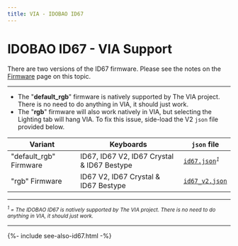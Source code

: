 ```yaml
---
title: VIA - IDOBAO ID67
---
```


# IDOBAO ID67 - VIA Support

<div class="border border-info border-4 bg-info bg-opacity-25 rounded-3 p-3 mb-3">
  <i class="fas fa-info-circle text-info"></i> There are two versions of the ID67 firmware.  Please see the notes on the <a href="../firmware/id67.html">Firmware</a> page on this topic.

  <hr>

  <ul>
    <li>The "<b>default_rgb</b>" firmware is natively supported by The VIA project. There is no need to do anything in VIA, it should just work.</li>
    <li>The "<b>rgb</b>" firmware will also work natively in VIA, but selecting the Lighting tab will hang VIA.  To fix this issue, side-load the V2 <code>json</code> file provided below.</li>
  </ul>
</div>

| Variant     | Keyboards     | `json` file |
|-------------|---------------|-------------|
| "default_rgb" Firmware | ID67, ID67 V2, ID67 Crystal & ID67 Bestype | [<i class="fab fa-github-alt"></i> `id67.json`](https://github.com/the-via/keyboards/blob/master/src/other/id67/id67.json)<small><i><sup>1</sup></i></small> |
| "rgb" Firmware | ID67 V2, ID67 Crystal & ID67 Bestype | [<i class="fas fa-code"></i> `id67_v2.json`](https://raw.githubusercontent.com/Idobao/idobao.github.io/master/via/id67_v2.json) | 

---

<small class="text-muted"><i><sup>1</sup> = The IDOBAO ID67 is natively supported by The VIA project. There is no need to do anything in VIA, it should just work.</i></small>

---

{%- include see-also-id67.html -%}
